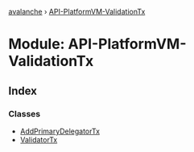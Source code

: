 [avalanche](../README.md) › [API-PlatformVM-ValidationTx](api_platformvm_validationtx.md)

# Module: API-PlatformVM-ValidationTx

## Index

### Classes

* [AddPrimaryDelegatorTx](../classes/api_platformvm_validationtx.addprimarydelegatortx.md)
* [ValidatorTx](../classes/api_platformvm_validationtx.validatortx.md)
